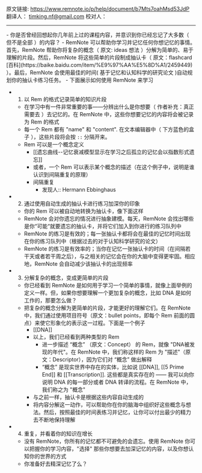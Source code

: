 原文链接: https://www.remnote.io/p/help/document/b7Mts7oahMsd53JdP
翻译人： timking.nf@gmail.com
校对人： 
 
<hr/>
- 你是否曾经回想起你几年前上过的课程内容，并意识到你已经忘记了大多数（ 但不是全部 ）的内容？
- RemNote 可以帮助你学习并记忆任何你想记忆的事情。首先，RemNote 帮助你将复杂的概念（ 原文: ideas 想法 ）分解为简单的、易于理解的片段。然后，RemNote 将这些简单的片段制成抽认卡（ 原文：flashcard [百科](https://baike.baidu.com/item/%E9%97%AA%E5%8D%A1/2459449) ）。最后，RemNote 会使用最佳的时间( 基于记忆和认知科学的研究论文 )自动规划你的抽认卡练习任务。
- 下面展示如何使用 RemNote 来学习


- 1. 以 Rem 的格式记录简单的知识片段
	- 在学习中有一件非常重要的事——分辨出什么是你想要（ 作者补充：真正需要去 ）去记忆的。在 RemNote 中，这些你想要记忆的内容将会被记录为 Rem 的格式
	- 每一个 Rem 都有 "name" 和 "content". 在文本编辑器中（ 下方蓝色的盒子 ），这些片段将会按 `::` 分隔开来。
	- Rem 可以是一个概念定义
		- [[遗忘曲线--记忆衰减模型显示在学习之后孤立的记忆会以指数形式遗忘]]
		- 或者，一个 Rem 可以表示某个概念的描述（在这个例子中，说明是谁认识到间隔重复的原理）
		- 间隔重复
			- 发现人:: Hermann Ebbinghaus

- 2. 通过使用自动生成的抽认卡进行练习加深你的印象
	- 你的 Rem 可以被自动地转换为抽认卡，像下面这样
	- RemNote 会对你遗忘的情况进行抽象建模。每天，RemNote 会找出哪些是你“可能“就要遗忘的抽认卡，并将它们加入到你进行的练习队列中
	- RemNote 的练习是有效的；每一张抽认卡都将会在最佳的记忆时间出现在你的练习队列中（根据过去的对于认知科学研究的论文）
	- RemNote 的练习是有效率的；当你在记忆一张抽认卡的时间（在间隔若干天或者若干周之后），与之相关的记忆会在你的大脑中变得更牢固。相应地，RemNote 会自动减少该抽认卡的出现频率

- 3. 分解复杂的概念，变成更简单的片段
	- 你已经看到 RemNote 是如何用于学习一个简单的事情，就像上面举例的定义一样。但，如果你想要理解一个更加复杂的概念，比如 DNA 是如何工作的，那要怎么做？
	- 把复杂的概念分解为更简单的片段，才能更好的理解它们。在 RemNote 中，我们通过使用项目符号（原文：bullet points，即每个 Rem 前面的圆点）来使它形象化的表示这一过程。下面是一个例子
		- [[DNA]]
		- 以上，我们已经看到两种类型的 Rem
			- 进一步描述 “概念” （原文：Concept） 的 Rem，就像 "DNA被发现的年代"。在 RemNote 中，我们称这样的 Rem 为 "描述"（原文：Descriptor），因为它们对 “概念” 做出解释
			- “概念” 是现实世界中存在的实体，比如说 [[DNA]], [[5 Prime End]] 和 [[Transcription]]. 这些都是真实存在的 —— 我可以向你说明 DNA 的每一部分或者 DNA 转译的流程。在 RemNote 中，我们称之为 "概念"
		- 与之前一样，抽认卡是根据这些内容自动生成的
		- 将内容分解这一动作，可以帮助你在你的脑海中组织好这些概念与想法。然后，按照最佳的时间表练习并记忆，让你可以付出最少的精力去不断地保持理解

- 4. 重复，并看着你的知识在增长
	- 没有 RemNote，你所有的记忆都不可避免的会遗忘。使用 RemNote 你可以把握你的学习内容，"选择" 那些你想要去加深记忆的内容，以及你想认知你的世界的方式
	- 你准备好去精深记忆了么？